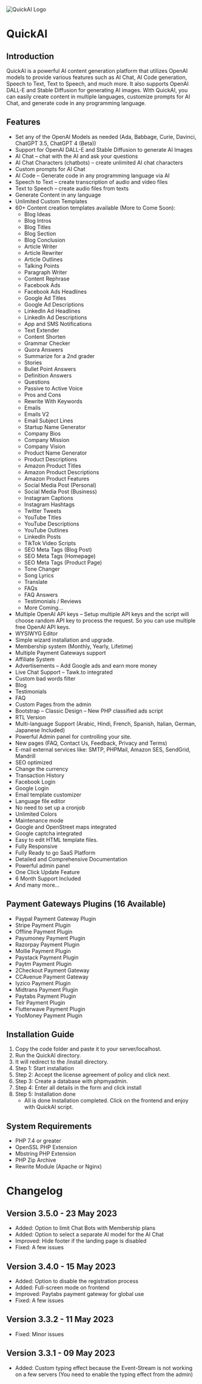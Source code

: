 ![QuickAI Logo](https://i.imgur.com/uFXbYbI.png)

# QuickAI

## Introduction
QuickAI is a powerful AI content generation platform that utilizes OpenAI models to provide various features such as AI Chat, AI Code generation, Speech to Text, Text to Speech, and much more. It also supports OpenAI DALL-E and Stable Diffusion for generating AI images. With QuickAI, you can easily create content in multiple languages, customize prompts for AI Chat, and generate code in any programming language.

## Features
- Set any of the OpenAI Models as needed (Ada, Babbage, Curie, Davinci, ChatGPT 3.5, ChatGPT 4 (Beta))
- Support for OpenAI DALL-E and Stable Diffusion to generate AI Images
- AI Chat – chat with the AI and ask your questions
- AI Chat Characters (chatbots) – create unlimited AI chat characters
- Custom prompts for AI Chat
- AI Code – Generate code in any programming language via AI
- Speech to Text – create transcription of audio and video files
- Text to Speech – create audio files from texts
- Generate Content in any language
- Unlimited Custom Templates
- 60+ Content creation templates available (More to Come Soon):
  - Blog Ideas
  - Blog Intros
  - Blog Titles
  - Blog Section
  - Blog Conclusion
  - Article Writer
  - Article Rewriter
  - Article Outlines
  - Talking Points
  - Paragraph Writer
  - Content Rephrase
  - Facebook Ads
  - Facebook Ads Headlines
  - Google Ad Titles
  - Google Ad Descriptions
  - LinkedIn Ad Headlines
  - LinkedIn Ad Descriptions
  - App and SMS Notifications
  - Text Extender
  - Content Shorten
  - Grammar Checker
  - Quora Answers
  - Summarize for a 2nd grader
  - Stories
  - Bullet Point Answers
  - Definition Answers
  - Questions
  - Passive to Active Voice
  - Pros and Cons
  - Rewrite With Keywords
  - Emails
  - Emails V2
  - Email Subject Lines
  - Startup Name Generator
  - Company Bios
  - Company Mission
  - Company Vision
  - Product Name Generator
  - Product Descriptions
  - Amazon Product Titles
  - Amazon Product Descriptions
  - Amazon Product Features
  - Social Media Post (Personal)
  - Social Media Post (Business)
  - Instagram Captions
  - Instagram Hashtags
  - Twitter Tweets
  - YouTube Titles
  - YouTube Descriptions
  - YouTube Outlines
  - LinkedIn Posts
  - TikTok Video Scripts
  - SEO Meta Tags (Blog Post)
  - SEO Meta Tags (Homepage)
  - SEO Meta Tags (Product Page)
  - Tone Changer
  - Song Lyrics
  - Translate
  - FAQs
  - FAQ Answers
  - Testimonials / Reviews
  - More Coming…
- Multiple OpenAI API keys – Setup multiple API keys and the script will choose random API key to process the request. So you can use multiple free OpenAI API keys.
- WYSIWYG Editor
- Simple wizard installation and upgrade.
- Membership system (Monthly, Yearly, Lifetime)
- Multiple Payment Gateways support
- Affiliate System
- Advertisements – Add Google ads and earn more money
- Live Chat Support – Tawk.to integrated
- Custom bad words filter
- Blog
- Testimonials
- FAQ
- Custom Pages from the admin
- Bootstrap – Classic Design – New PHP classified ads script
- RTL Version
- Multi-language Support (Arabic, Hindi, French, Spanish, Italian, German, Japanese Included)
- Powerful Admin panel for controlling your site.
- New pages (FAQ, Contact Us, Feedback, Privacy and Terms)
- E-mail external services like: SMTP, PHPMail, Amazon SES, SendGrid, Mandrill
- SEO optimized
- Change the currency
- Transaction History
- Facebook Login
- Google Login
- Email template customizer
- Language file editor
- No need to set up a cronjob
- Unlimited Colors
- Maintenance mode
- Google and OpenStreet maps integrated
- Google captcha integrated
- Easy to edit HTML template files.
- Fully Responsive
- Fully Ready to go SaaS Platform
- Detailed and Comprehensive Documentation
- Powerful admin panel
- One Click Update Feature
- 6 Month Support Included
- And many more…

## Payment Gateways Plugins (16 Available)
- Paypal Payment Gateway Plugin
- Stripe Payment Plugin
- Offline Payment Plugin
- Payumoney Payment Plugin
- Razorpay Payment Plugin
- Mollie Payment Plugin
- Paystack Payment Plugin
- Paytm Payment Plugin
- 2Checkout Payment Gateway
- CCAvenue Payment Gateway
- Iyzico Payment Plugin
- Midtrans Payment Plugin
- Paytabs Payment Plugin
- Telr Payment Plugin
- Flutterwave Payment Plugin
- YooMoney Payment Plugin

## Installation Guide
1. Copy the code folder and paste it to your server/localhost.
2. Run the QuickAI directory.
3. It will redirect to the /install directory.
4. Step 1: Start installation
5. Step 2: Accept the license agreement of policy and click next.
6. Step 3: Create a database with phpmyadmin.
7. Step 4: Enter all details in the form and click install
8. Step 5: Installation done
   - All is done Installation completed. Click on the frontend and enjoy with QuickAI script.

## System Requirements
- PHP 7.4 or greater
- OpenSSL PHP Extension
- Mbstring PHP Extension
- PHP Zip Archive
- Rewrite Module (Apache or Nginx)

# Changelog

## Version 3.5.0 - 23 May 2023
- Added: Option to limit Chat Bots with Membership plans
- Added: Option to select a separate AI model for the AI Chat
- Improved: Hide footer if the landing page is disabled
- Fixed: A few issues

## Version 3.4.0 - 15 May 2023
- Added: Option to disable the registration process
- Added: Full-screen mode on frontend
- Improved: Paytabs payment gateway for global use
- Fixed: A few issues

## Version 3.3.2 - 11 May 2023
- Fixed: Minor issues

## Version 3.3.1 - 09 May 2023
- Added: Custom typing effect because the Event-Stream is not working on a few servers (You need to enable the typing effect from the admin)

